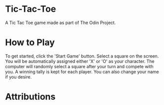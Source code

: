 # Tic-Tac-Toe
A Tic Tac Toe game made as part of The Odin Project.

# How to Play
To get started, click the 'Start Game' button. Select a square on the screen. 
You will be automatically assigned either 'X' or 'O' as your character. 
The computer will randomly select a square after your turn and compete with you.
A winning tally is kept for each player. You can also change your name if you
desire.

# Attributions


